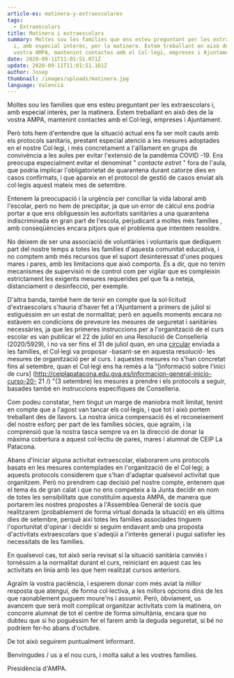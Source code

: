 ```yaml
---
article-es: matinera-y-extraescolares
tags:
  - Extraescolars
title: Matinera i extraescolars
summary: Moltes sou les famílies que ens esteu preguntant per les extraescolars
  i, amb especial interès, per la matinera. Estem treballant en això des de la
  vostra AMPA, mantenint contactes amb el Col·legi, empreses i Ajuntament.
date: 2020-09-11T11:01:51.071Z
update: 2020-09-11T11:01:51.161Z
author: Josep
thumbnail: /images/uploads/matinera.jpg
language: Valencià
---
```

Moltes sou les famílies que ens esteu preguntant per les extraescolars i, amb especial interès, per la matinera. Estem treballant en això des de la vostra AMPA, mantenint contactes amb el Col·legi, empreses i Ajuntament.

Però tots hem d'entendre que la situació actual ens fa ser molt cauts amb els protocols sanitaris, prestant especial atenció a les mesures adoptades en el nostre Col·legi, i més concretament a l'aïllament en grups de convivència a les aules per evitar l'extensió de la pandèmia COVID -19. Ens preocupa especialment evitar el denominat " *contacte estret* " fora de l'aula, que podria implicar l'obligatorietat de quarantena durant catorze dies en casos confirmats, i que apareix en el protocol de gestió de casos enviat als col·legis aquest mateix mes de setembre.

Entenem la preocupació i la urgència per conciliar la vida laboral amb l'escolar, però no hem de precipitar, ja que un error de càlcul ens podria portar a que ens obliguessin les autoritats sanitàries a una quarantena indiscriminada en gran part de l'escola, perjudicant a moltes més famílies , amb conseqüències encara pitjors que el problema que intentem resoldre.

No deixem de ser una associació de voluntàries i voluntaris que dediquem part del nostre temps a totes les famílies d'aquesta comunitat educativa, i no comptem amb més recursos que el suport desinteressat d'unes poques mares i pares, amb les limitacions que això comporta. És a dir, que no tenim mecanismes de supervisió ni de control com per vigilar que es compleixin estrictament les exigents mesures requerides pel que fa a neteja, distanciament o desinfecció, per exemple.

D'altra banda, també hem de tenir en compte que la sol·licitud d'extraescolars s'hauria d'haver fet a l'Ajuntament a primers de juliol si estiguéssim en un estat de normalitat; però en aquells moments encara no estàvem en condicions de preveure les mesures de seguretat i sanitàries necessàries, ja que les primeres instruccions per a l'organització de el curs escolar es van publicar el 22 de juliol en una Resolució de Conselleria (2020/5929), i no va ser fins el 31 de juliol quan, en una [circular](http://ceiplapatacona.edu.gva.es/inicio-de-curso/) enviada a les famílies, el Col·legi va proposar -basant-se en aquesta resolució- les mesures de organització per al curs. I aquestes mesures no s'han concretat fins al setembre, quan el Col·legi ens ha remès a la "\[informació sobre l'inici de curs] (http://ceiplapatacona.edu.gva.es/informacion-general-inicio-curso-20- 21 /) "(3 setembre) les mesures a prendre i els protocols a seguir, basades també en instruccions específiques de Conselleria.

Com podeu constatar, hem tingut un marge de maniobra molt limitat, tenint en compte que a l'agost van tancar els col·legis, i que tot i això portem treballant des de llavors. La nostra única compensació és el reconeixement del nostre esforç per part de les famílies sòcies, que agraïm, i la comprensió que la nostra tasca sempre va en la direcció de donar la màxima cobertura a aquest col·lectiu de pares, mares i alumnat de CEIP La Patacona.

Abans d'iniciar alguna activitat extraescolar, elaborarem uns protocols basats en les mesures contemplades en l'organització de el Col·legi; a aquests protocols considerem que s'han d'adaptar qualsevol activitat que organitzem. Però no prendrem cap decisió pel nostre compte, entenem que el tema és de gran calat i que no ens competeix a la Junta decidir en nom de totes les sensibilitats que constituïm aquesta AMPA, de manera que portarem les nostres propostes a l'Assemblea General de socis que realitzarem (probablement de forma virtual donada la situació) en els últims dies de setembre, perquè així totes les famílies associades tinguem l'oportunitat d'opinar i decidir si seguim endavant amb una proposta d'activitats extraescolars que s'adeqüi a l'interès general i pugui satisfer les necessitats de les famílies.

En qualsevol cas, tot això seria revisat si la situació sanitària canviés i tornéssim a la normalitat durant el curs, reiniciant en aquest cas les activitats en línia amb les que hem realitzat cursos anteriors.

Agraïm la vostra paciència, i esperem donar com més aviat la millor resposta que atengui, de forma col·lectiva, a les millors opcions dins de les que raonablement puguem moure'ns i assumir. Però, òbviament, us avancem que serà molt complicat organitzar activitats com la matinera, on concorre alumnat de tot el centre de forma simultània, encara que no dubteu que si ho poguéssim fer el farem amb la deguda seguretat, si bé no podríem fer-ho abans d'octubre.

De tot això seguirem puntualment informant.

Benvingudes / us a el nou curs, i molta salut a les vostres famílies.

Presidència d'AMPA.